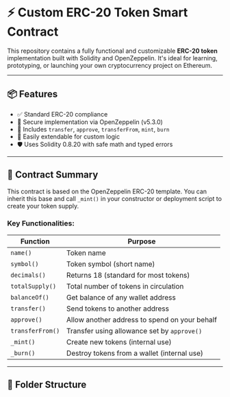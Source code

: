 # ⚡ Custom ERC-20 Token Smart Contract

This repository contains a fully functional and customizable **ERC-20 token** implementation built with Solidity and OpenZeppelin. It's ideal for learning, prototyping, or launching your own cryptocurrency project on Ethereum.

---

## 📦 Features

- ✅ Standard ERC-20 compliance
- 🔐 Secure implementation via OpenZeppelin (v5.3.0)
- 🔁 Includes `transfer`, `approve`, `transferFrom`, `mint`, `burn`
- 🧱 Easily extendable for custom logic
- 🛡 Uses Solidity 0.8.20 with safe math and typed errors

---

## 🧾 Contract Summary

This contract is based on the OpenZeppelin ERC-20 template. You can inherit this base and call `_mint()` in your constructor or deployment script to create your token supply.

### Key Functionalities:

| Function            | Purpose                                           |
|---------------------|---------------------------------------------------|
| `name()`            | Token name                                        |
| `symbol()`          | Token symbol (short name)                         |
| `decimals()`        | Returns 18 (standard for most tokens)             |
| `totalSupply()`     | Total number of tokens in circulation             |
| `balanceOf()`       | Get balance of any wallet address                 |
| `transfer()`        | Send tokens to another address                    |
| `approve()`         | Allow another address to spend on your behalf     |
| `transferFrom()`    | Transfer using allowance set by `approve()`       |
| `_mint()`           | Create new tokens (internal use)                  |
| `_burn()`           | Destroy tokens from a wallet (internal use)       |

---

## 🧱 Folder Structure
